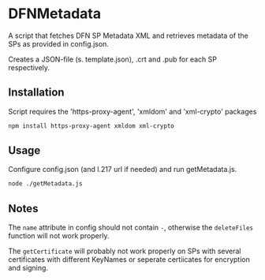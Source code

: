 # DFNMetadata
A script that fetches DFN SP Metadata XML and retrieves metadata of the SPs as provided in config.json. 

Creates a JSON-file (s. template.json), .crt and .pub for each SP respectively.

## Installation
Script requires the 'https-proxy-agent', 'xmldom' and 'xml-crypto' packages
```bash
npm install https-proxy-agent xmldom xml-crypto
```
## Usage
Configure config.json (and l.217 url if needed) and run getMetadata.js.
```bash
node ./getMetadata.js
```

## Notes
The `name` attribute in config should not contain `-`, otherwise the `deleteFiles` function will not work properly.

The `getCertificate` will probably not work properly on SPs with several certificates with different KeyNames or seperate certiicates for encryption and signing.
